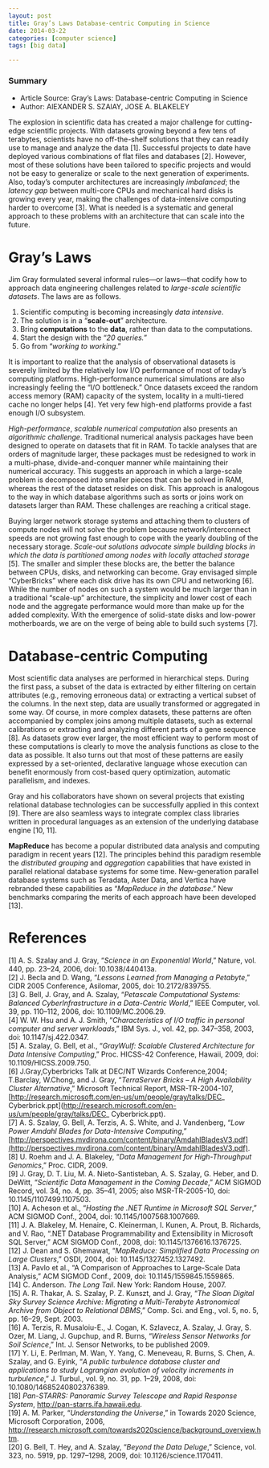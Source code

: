 ```yaml
---
layout: post
title: Gray’s Laws Database-centric Computing in Science
date: 2014-03-22
categories: [computer science]
tags: [big data]

---
```


### Summary

* Article Source: Gray’s Laws: Database-centric Computing in Science  
* Author: AlEXANDER S. SZAlAY, JOSE A. BLAKELEY

The explosion in scientific data has created a major challenge for cutting-edge scientific projects. With datasets growing beyond a few tens of terabytes, scientists have no off-the-shelf solutions that they can readily use to manage and analyze the data [1]. Successful projects to date have deployed various combinations of flat files and databases [2]. However, most of these solutions have been tailored to specific projects and would not be easy to generalize or scale to the next generation of experiments.   
Also, today’s computer architectures are increasingly *imbalanced*; the *latency gap* between multi-core CPUs and mechanical hard disks is growing every year, making the challenges of data-intensive computing harder to overcome [3]. What is needed is a systematic and general approach to these problems with an architecture that can scale into the future.

# Gray’s Laws

Jim Gray formulated several informal rules—or laws—that codify how to approach data engineering challenges related to *large-scale scientific datasets*. The laws are as follows.
1. Scientific computing is becoming increasingly *data intensive*.   
2. The solution is in a “**scale-out**” architecture.  
3. Bring **computations** to the **data**, rather than data to thecomputations.  
4. Start the design with the “*20 queries.*”   
5. Go from “*working to working*.”

It is important to realize that the analysis of observational datasets is severely limited by the relatively low I/O performance of most of today’s computing platforms. High-performance numerical simulations are also increasingly feeling the “I/O bottleneck.” Once datasets exceed the random access memory (RAM) capacity of the system, locality in a multi-tiered cache no longer helps [4]. Yet very few high-end platforms provide a fast enough I/O subsystem.
*High-performance*, *scalable numerical computation* also presents an *algorithmic challenge*. Traditional numerical analysis packages have been designed to operate on datasets that fit in RAM. To tackle analyses that are orders of magnitude larger, these packages must be redesigned to work in a multi-phase, divide-and-conquer manner while maintaining their numerical accuracy. This suggests an approach in which a large-scale problem is decomposed into smaller pieces that can be solved in RAM, whereas the rest of the dataset resides on disk. This approach is analogous to the way in which database algorithms such as sorts or joins work on datasets larger than RAM. These challenges are reaching a critical stage.
Buying larger network storage systems and attaching them to clusters of compute nodes will not solve the problem because network/interconnect speeds are not growing fast enough to cope with the yearly doubling of the necessary storage. *Scale-out solutions advocate simple building blocks in which the data is partitioned among nodes with locally attached storage* [5]. The smaller and simpler these blocks are, the better the balance between CPUs, disks, and networking can become. Gray envisaged simple “CyberBricks” where each disk drive has its own CPU and networking [6]. While the number of nodes on such a system would be much larger than in a traditional “scale-up” architecture, the simplicity and lower cost of each node and the aggregate performance would more than make up for the added complexity. With the emergence of solid-state disks and low-power motherboards, we are on the verge of being able to build such systems [7].
# Database-centric Computing
Most scientific data analyses are performed in hierarchical steps. During the first pass, a subset of the data is extracted by either filtering on certain attributes (e.g., removing erroneous data) or extracting a vertical subset of the columns. In the next step, data are usually transformed or aggregated in some way. Of course, in more complex datasets, these patterns are often accompanied by complex joins among multiple datasets, such as external calibrations or extracting and analyzing different parts of a gene sequence [8]. As datasets grow ever larger, the most efficient way to perform most of these computations is clearly to move the analysis functions as close to the data as possible. It also turns out that most of these patterns are easily expressed by a set-oriented, declarative language whose execution can benefit enormously from cost-based query optimization, automatic parallelism, and indexes.
Gray and his collaborators have shown on several projects that existing relational database technologies can be successfully applied in this context [9]. There are also seamless ways to integrate complex class libraries written in procedural languages as an extension of the underlying database engine [10, 11].
**MapReduce** has become a popular distributed data analysis and computing paradigm in recent years [12]. The principles behind this paradigm resemble the *distributed grouping* and *aggregation* capabilities that have existed in parallel relational database systems for some time. New-generation parallel database systems such as Teradata, Aster Data, and Vertica have rebranded these capabilities as “*MapReduce in the database*.” New benchmarks comparing the merits of each approach have been developed [13].

# References
[1] A. S. Szalay and J. Gray, “*Science in an Exponential World*,” Nature, vol. 440, pp. 23–24, 2006, doi: 10.1038/440413a.  
[2] J. Becla and D. Wang, “*Lessons Learned from Managing a Petabyte*,” CIDR 2005 Conference, Asilomar, 2005, doi: 10.2172/839755.  
[3] G. Bell, J. Gray, and A. Szalay, “*Petascale Computational Systems: Balanced CyberInfrastructure in a Data-Centric World*,” IEEE Computer, vol. 39, pp. 110–112, 2006, doi: 10.1109/MC.2006.29.  
[4] W. W. Hsu and A. J. Smith, “*Characteristics of I/O traffic in personal computer and server workloads*,” IBM Sys. J., vol. 42, pp. 347–358, 2003, doi: 10.1147/sj.422.0347.  
[5] A. Szalay, G. Bell, et al., “*GrayWulf: Scalable Clustered Architecture for Data Intensive Computing*,” Proc. HICSS-42 Conference, Hawaii, 2009, doi: 10.1109/HICSS.2009.750.  
[6] J.Gray,Cyberbricks Talk at DEC/NT Wizards Conference,2004; T.Barclay, W.Chong, and J. Gray, “*TerraServer Bricks – A High Availability Cluster Alternative*,” Microsoft Technical Report, MSR-TR-2004-107,[http://research.microsoft.com/en-us/um/people/gray/talks/DEC_ Cyberbrick.ppt](http://research.microsoft.com/en-us/um/people/gray/talks/DEC_ Cyberbrick.ppt).  
[7] A. S. Szalay, G. Bell, A. Terzis, A. S. White, and J. Vandenberg, “*Low Power Amdahl Blades for Data-Intensive Computing*,” [http://perspectives.mvdirona.com/content/binary/AmdahlBladesV3.pdf](http://perspectives.mvdirona.com/content/binary/AmdahlBladesV3.pdf).  
[8] U. Roehm and J. A. Blakeley, “*Data Management for High-Throughput Genomics*,” Proc. CIDR, 2009.  
[9] J. Gray, D. T. Liu, M. A. Nieto-Santisteban, A. S. Szalay, G. Heber, and D. DeWitt, “*Scientific Data Management in the Coming Decade*,” ACM SIGMOD Record, vol. 34, no. 4, pp. 35–41, 2005; also MSR-TR-2005-10, doi: 10.1145/1107499.1107503.  
[10] A. Acheson et al., “*Hosting the .NET Runtime in Microsoft SQL Server*,” ACM SIGMOD Conf., 2004, doi: 10.1145/1007568.1007669.  
[11] J. A. Blakeley, M. Henaire, C. Kleinerman, I. Kunen, A. Prout, B. Richards, and V. Rao, “.NET Database Programmability and Extensibility in Microsoft SQL Server,” ACM SIGMOD Conf., 2008, doi: 10.1145/1376616.1376725.  
[12] J. Dean and S. Ghemawat, “*MapReduce: Simplified Data Processing on Large Clusters*,” OSDI, 2004, doi: 10.1145/1327452.1327492.  
[13] A. Pavlo et al., “A Comparison of Approaches to Large-Scale Data Analysis,” ACM SIGMOD Conf., 2009, doi: 10.1145/1559845.1559865.  
[14] C. Anderson. *The Long Tail*. New York: Random House, 2007.  
[15] A. R. Thakar, A. S. Szalay, P. Z. Kunszt, and J. Gray, “*The Sloan Digital Sky Survey ScienceArchive: Migrating a Multi-Terabyte Astronomical Archive from Object to Relational DBMS*,” Comp. Sci. and Eng., vol. 5, no. 5, pp. 16–29, Sept. 2003.  
[16] A. Terzis, R. Musaloiu-E., J. Cogan, K. Szlavecz, A. Szalay, J. Gray, S. Ozer, M. Liang, J. Gupchup, and R. Burns, “*Wireless Sensor Networks for Soil Science*,” Int. J. Sensor Networks, to be published 2009.  
[17] Y. Li, E. Perlman, M. Wan, Y. Yang, C. Meneveau, R. Burns, S. Chen, A. Szalay, andG. Eyink, “*A public turbulence database cluster and applications to study Lagrangian evolution of velocity increments in turbulence*,” J. Turbul., vol. 9, no. 31, pp. 1–29, 2008, doi: 10.1080/14685240802376389.  
[18] *Pan-STARRS: Panoramic Survey Telescope and Rapid Response System*, http://pan-starrs.ifa.hawaii.edu.  
[19] A. M. Parker, “*Understanding the Universe*,” in Towards 2020 Science, Microsoft Corporation, 2006, http://research.microsoft.com/towards2020science/background_overview.htm.  
[20] G. Bell, T. Hey, and A. Szalay, “*Beyond the Data Deluge*,” Science, vol. 323, no. 5919, pp. 1297–1298, 2009, doi: 10.1126/science.1170411.